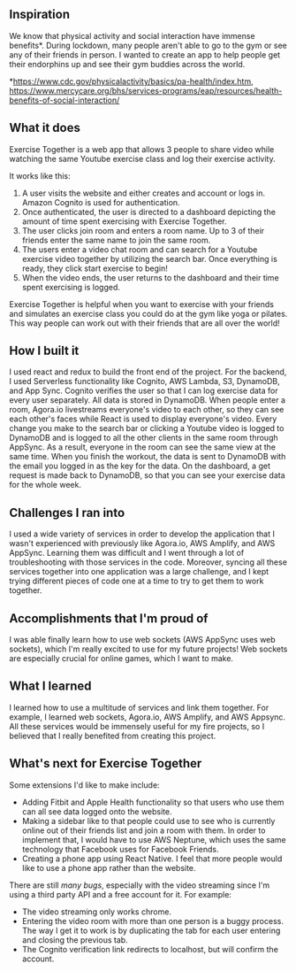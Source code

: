 ## Inspiration

We know that physical activity and social interaction have immense benefits*. During lockdown, many people aren't able to go to the gym or see any of their friends in person. I wanted to create an app to help people get their endorphins up and see their gym buddies across the world.


*https://www.cdc.gov/physicalactivity/basics/pa-health/index.htm, https://www.mercycare.org/bhs/services-programs/eap/resources/health-benefits-of-social-interaction/
 
## What it does

Exercise Together is a web app that allows 3 people to share video while watching the same Youtube exercise class and log their exercise activity. 

It works like this:
1. A user visits the website and either creates and account or logs in. Amazon Cognito is used for authentication.
2. Once authenticated, the user is directed to a dashboard depicting the amount of time spent exercising with Exercise Together.
3. The user clicks join room and enters a room name. Up to 3 of their friends enter the same name to join the same room.
4. The users enter a video chat room and can search for a Youtube exercise video together by utilizing the search bar. Once everything is ready, they click start exercise to begin!
5. When the video ends, the user returns to the dashboard and their time spent exercising is logged.

Exercise Together is helpful when you want to exercise with your friends and simulates an exercise class you could do at the gym like yoga or pilates. This way people can work out with their friends that are all over the world!

## How I built it

I used react and redux to build the front end of the project. For the backend, I used Serverless functionality like Cognito, AWS Lambda, S3, DynamoDB, and App Sync. Cognito verifies the user so that I can log exercise data for every user separately. All data is stored in DynamoDB. When people enter a room, Agora.io livestreams everyone's video to each other, so they can see each other's faces while React is used to display everyone's video. Every change you make to the search bar or clicking a Youtube video is logged to DynamoDB and is logged to all the other clients in the same room through AppSync. As a result, everyone in the room can see the same view at the same time. When you finish the workout, the data is sent to DynamoDB with the email you logged in as the key for the data. On the dashboard, a get request is made back to DynamoDB, so that you can see your exercise data for the whole week.

## Challenges I ran into

I used a wide variety of services in order to develop the application that I wasn't experienced with previously like Agora.io, AWS Amplify, and AWS AppSync. Learning them was difficult and I went through a lot of troubleshooting with those services in the code. Moreover, syncing all these services together into one application was a large challenge, and I kept trying different pieces of code one at a time to try to get them to work together.

## Accomplishments that I'm proud of

I was able finally learn how to use web sockets (AWS AppSync uses web sockets), which I'm really excited to use for my future projects! Web sockets are especially crucial for online games, which I want to make.

## What I learned

I learned how to use a multitude of services and link them together. For example, I learned web sockets, Agora.io, AWS Amplify, and AWS Appsync. All these services would be immensely useful for my fire projects, so I believed that I really benefited from creating this project.

## What's next for Exercise Together

Some extensions I'd like to make include:
- Adding Fitbit and Apple Health functionality so that users who use them can all see data logged onto the website.
- Making a sidebar like to that people could use to see who is currently online out of their friends list and join a room with them. In order to implement that, I would have to use AWS Neptune, which uses the same technology that Facebook uses for Facebook Friends. 
- Creating a phone app using React Native. I feel that more people would like to use a phone app rather than the website.

There are still _many bugs_, especially with the video streaming since I'm using a third party API and a free account for it. For example:
- The video streaming only works chrome.
-  Entering the video room with more than one person is a buggy process. The way I get it to work is by duplicating the tab for each user entering and closing the previous tab.
- The Cognito verification link redirects to localhost, but will confirm the account.

